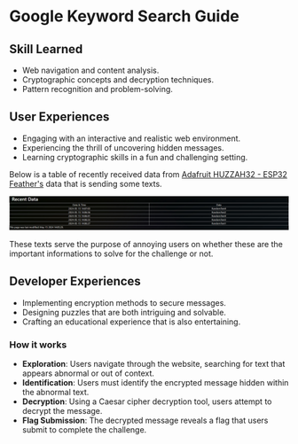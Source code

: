 # Google Keyword Search Guide

## Skill Learned 

- Web navigation and content analysis.
- Cryptographic concepts and decryption techniques.
- Pattern recognition and problem-solving.

## User Experiences

- Engaging with an interactive and realistic web environment.
- Experiencing the thrill of uncovering hidden messages.
- Learning cryptographic skills in a fun and challenging setting.

Below is a table of recently received data from [Adafruit HUZZAH32 - ESP32 Feather's](https://learn.adafruit.com/adafruit-huzzah32-esp32-feather/led-blink) data that is sending some texts.


![Google Keyword Search's recent data](<../images/Google Keyword Search's recent data.jpg> "Google Keyword Search's recent data when hover")

These texts serve the purpose of annoying users on whether these are the important informations to solve for the challenge or not.  

## Developer Experiences

- Implementing encryption methods to secure messages.
- Designing puzzles that are both intriguing and solvable.
- Crafting an educational experience that is also entertaining.

### How it works

- **Exploration**: Users navigate through the website, searching for text that appears abnormal or out of context.
- **Identification**: Users must identify the encrypted message hidden within the abnormal text.
- **Decryption**: Using a Caesar cipher decryption tool, users attempt to decrypt the message.
- **Flag Submission**: The decrypted message reveals a flag that users submit to complete the challenge.

